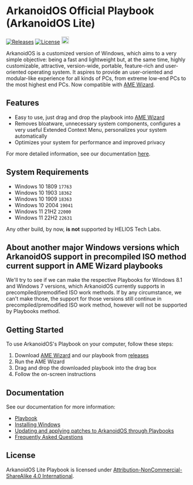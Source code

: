 # ArkanoidOS Official Playbook (ArkanoidOS Lite)
[![Releases](https://img.shields.io/github/v/release/jointhearkanoid/playbook.svg)](https://github.com/jointhearkanoid/playbook/releases)
[![License](https://img.shields.io/static/v1?label=LICENSE&message=CC%20BY-NC-SA&logo=creativecommons)](https://creativecommons.org/licenses/by-nc-sa/4.0/)
<a href="https://ko-fi.com/arkanoidoscommunity" target="_blank"><img src="[![ko-fi](https://ko-fi.com/img/githubbutton_sm.svg)](https://ko-fi.com/K3K4J7EHM)" alt="Ko-fi" height="20px"></a>
<br>

ArkanoidOS is a customized version of Windows, which aims to a very simple objective: being a fast and lightweight but, at the same time, highly customizable, attractive, version-wide, portable, feature-rich and user-oriented operating system. It aspires to provide an user-oriented and modular-like experience for all kinds of PCs, from extreme low-end PCs to the most highest end PCs. Now compatible with [AME Wizard](https://ameliorated.io).

## Features

- Easy to use, just drag and drop the playbook into [AME Wizard](https://ameliorated.io)
- Removes bloatware, unnecessary system components, configures a very useful Extended Context Menu, personalizes your system automatically
- Optimizes your system for performance and improved privacy

For more detailed information, see our documentation [here](https://docs-arkanoidos.gitbook.io/arkanoidos-knowledge-base/nuestro-playbook/acerca-del-playbook).

## System Requirements

- Windows 10 1809 `17763`
- Windows 10 1903 `18362`
- Windows 10 1909 `18363`
- Windows 10 2004 `19041`
- Windows 11 21H2 `22000`
- Windows 11 22H2 `22631`

Any other build, by now, **is not** supported by HELIOS Tech Labs.

## About another major Windows versions which ArkanoidOS support in precompiled ISO method current support in AME Wizard playbooks

We'll try to see if we can make the respective Playbooks for Windows 8.1 and Windows 7 versions, which ArkanoidOS currently supports in precompiled/premodified ISO work methods. If by any circumstance, we can't make those, the support for those versions still continue in precompiled/premodified ISO work method, however will not be supported by Playbooks method.

## Getting Started

To use ArkanoidOS's Playbook on your computer, follow these steps:

1. Download [AME Wizard](https://ameliorated.io) and our playbook from [releases](https://github.com/jointhearkanoid/playbook/releases)
2. Run the AME Wizard
3. Drag and drop the downloaded playbook into the drag box
4. Follow the on-screen instructions

## Documentation

See our documentation for more information:

- [Playbook](https://docs-arkanoidos.gitbook.io/arkanoidos-knowledge-base/nuestro-playbook/acerca-del-playbook)
- [Installing Windows](https://docs-arkanoidos.gitbook.io/arkanoidos-knowledge-base/nuestro-playbook/instalando-windows-de-manera-oficial-para-el-playbook)
- [Updating and applying patches to ArkanoidOS through Playbooks](https://docs-arkanoidos.gitbook.io/arkanoidos-knowledge-base/nuestro-playbook/actualizando-y-aplicando-parches-mediante-el-playbook)
- [Frequently Asked Questions](https://docs-arkanoidos.gitbook.io/arkanoidos-knowledge-base/faqs/preguntas-frecuentes)

## License

ArkanoidOS Lite Playbook is licensed under [Attribution-NonCommercial-ShareAlike 4.0 International](https://creativecommons.org/licenses/by-nc-sa/4.0/).
